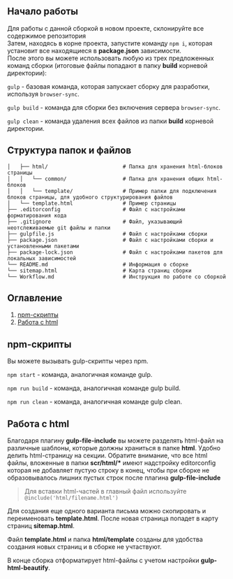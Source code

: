 ## Начало работы

Для работы с данной сборкой в новом проекте, склонируйте все содержимое репозитория<br>
Затем, находясь в корне проекта, запустите команду `npm i`, которая установит все находящиеся в __package.json__ зависимости.<br>
После этого вы можете использовать любую из трех предложенных команд сборки (итоговые файлы попадают в папку __build__ корневой директории): 

`gulp` - базовая команда, которая запускает сборку для разработки, используя `browser-sync`.

`gulp build` - команда для сборки без включения сервера `browser-sync`.

`gulp clean` - команда удаления всех файлов из папки __build__ корневой директории.

## Структура папок и файлов

```
│   ├── html/                        # Папка для хранения html-блоков страницы
│   │   └── common/                  # Папка для хранения общих html-блоков
│   │   └── template/                # Пример папки для подключения блоков страницы, для удобного структурирования файлов
│   └── template.html                # Пример страницы
├── .editorconfig                    # Файл с настройками форматирования кода
├── .gitignore                       # Файл, указывающий неотслеживаемые git файлы и папки 
├── gulpfile.js                      # Файл с настройками сборки
├── package.json                     # Файл с настройками сборки и установленными пакетами
├── package-lock.json                # Файл с настройками пакетов для локальных зависимостей
└── README.md                        # Информация о сборке
└── sitemap.html                     # Карта страниц сборки
└── Workflow.md                      # Инструкция по работе со сборкой
```

## Оглавление
1. [npm-скрипты](#npm-скрипты)
2. [Работа с html](#работа-с-html)


## npm-скрипты

Вы можете вызывать gulp-скрипты через npm.

`npm start` - команда, аналогичная команде gulp.

`npm run build` - команда, аналогичная команде gulp build.

`npm run clean` - команда, аналогичная команде gulp clean.

## Работа с html

Благодаря плагину __gulp-file-include__ вы можете разделять html-файл на различные шаблоны, которые должны храниться в папке __html__. Удобно делить html-страницу на секции. Обратите внимание, что все html файлы, вложенные в папки __scr/html/*__ имеют надстройку editorconfig которая не добавляет пустую строку в конец, чтобы при сборке не образовывалось лишних пустых строк после плагина __gulp-file-include__

> Для вставки html-частей в главный файл используйте `@include('html/filename.html')`

Для создания еще одного варианта письма можно скопировать и переименовать __template.html__. После новая страница попадет в карту страниц __sitemap.html__.

Файл __template.html__ и папка __html/template__ созданы для удобства создания новых страниц и в сборке не учтаствуют.

В конце сборка отформатирует html-файлы с учетом настройки __gulp-html-beautify__.
